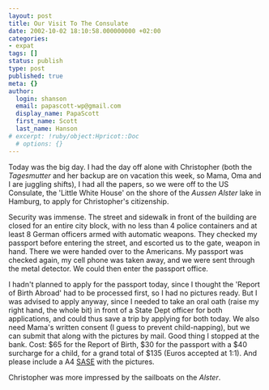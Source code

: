 ```yaml
---
layout: post
title: Our Visit To The Consulate
date: 2002-10-02 18:10:58.000000000 +02:00
categories:
- expat
tags: []
status: publish
type: post
published: true
meta: {}
author:
  login: shanson
  email: papascott-wp@gmail.com
  display_name: PapaScott
  first_name: Scott
  last_name: Hanson
# excerpt: !ruby/object:Hpricot::Doc
  # options: {}
---
```

<p>Today was the big day. I had the day off alone with Christopher (both the <i>Tagesmutter</i> and her backup are on vacation this week, so Mama, Oma and I are juggling shifts), I had all the papers, so we were off to the US Consulate, the 'Little White House' on the shore of the <i>Aussen Alster</i> lake in Hamburg, to apply for Christopher's citizenship.</p>
<p>Security was immense. The street and sidewalk in front of the building are closed for an entire city block, with no less than 4 police containers and at least 8 German officers armed with automatic weapons. They checked my passport before entering the street, and escorted  us to the gate, weapon in hand. There we were handed over to the Americans. My passport was checked again, my cell phone was taken away, and we were sent through the metal detector. We could then enter the passport office.</p>
<p>I hadn't planned to apply for the passport today, since I thought the 'Report of Birth Abroad' had to be processed first, so I had no pictures ready. But I was advised to apply anyway, since I needed to take an oral oath (raise my right hand, the whole bit) in front of a State Dept officer for both applications, and could thus save a trip by applying for both today. We also need Mama's written consent (I guess to prevent child-napping), but we can submit that along with the pictures by mail. Good thing I stopped at the bank. Cost: $65 for the Report of Birth, $30 for the passport with a $40 surcharge for a child, for a grand total of $135 (Euros accepted at 1:1). And please include a A4 <a href="http://www.genealogy.com/00000820.html">SASE</a> with the pictures.</p>
<p>Christopher was more impressed by the sailboats on the <i>Alster</i>.</p>
